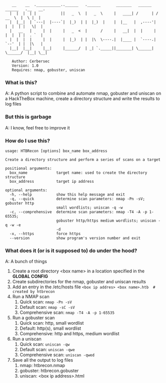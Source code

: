 ```
   __    __  .___________..______   .______       _______   ______   ______   .__   __. 
  |  |  |  | |           ||   _  \  |   _  \     |   ____| /      | /  __  \  |  \ |  | 
  |  |__|  | `---|  |----`|  |_)  | |  |_)  |    |  |__   |  ,----'|  |  |  | |   \|  | 
  |   __   |     |  |     |   _  <  |      /     |   __|  |  |     |  |  |  | |  . `  | 
  |  |  |  |     |  |     |  |_)  | |  |\  \----.|  |____ |  `----.|  `--'  | |  |\   | 
  |__|  |__|     |__|     |______/  | _| `._____||_______| \______| \______/  |__| \__| 
                                                                                        
   Author: Cerbersec                                                                    
   Version: 1.0                                                                         
   Requires: nmap, gobuster, uniscan

```

### What is this?
A: A python script to combine and automate nmap, gobuster and uniscan on a HackTheBox machine, create a directory structure and write the results to log files

### But this is garbage
A: I know, feel free to improve it

### How do I use this?
```
usage: HTBRecon [options] box_name box_address

Create a directory structure and perform a series of scans on a target

positional arguments:
  box_name             target name: used to create the directory structure
  box_address          target ip address

optional arguments:
  -h, --help           show this help message and exit
  -q, --quick          determine scan parameters: nmap -Pn -sV; gobuster http
                       small wordlists; uniscan -q -w
  -c, --comprehensive  determine scan parameters: nmap -T4 -A -p 1-65535;
                       gobuster http/https medium wordlists; uniscan -q -w -e
                       -d
  -x, --https          force https
  --version            show program's version number and exit  
```

### What does it (or is it supposed to) do under the hood?
A: A bunch of things

1. Create a root directory \<box name\> in a location specified in the **GLOBAL CONFIG**
2. Create subdirectories for the nmap, gobuster and uniscan results
3. Add an entry in the /etc/hosts file `<box ip addres>	<box name>.htb	# created by htbrecon`
4. Run a NMAP scan
   1. Quick scan: `nmap -Pn -sV`
   2. Default scan: `nmap -sC -sV`
   3. Comprehensive scan: `nmap -T4 -A -p 1-65535`
5. Run a gobuster scan
   1. Quick scan: http, small wordlist
   2. Default: http(s), small wordlist
   3. Comprehensive: http and https, medium wordlist
7. Run a uniscan
   1. Quick scan: `uniscan -qw`
   2. Default scan: `uniscan -qwe`
   3. Comprehensive scan: `uniscan -qwed`
8. Save all the output to log files
   1. nmap: htbrecon.nmap
   2. gobuster: htbrecon.gobuster
   3. uniscan: \<box ip address\>.html
